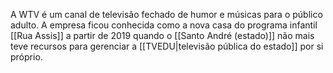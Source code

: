 A WTV é um canal de televisão fechado de humor e músicas para o público adulto. A empresa ficou conhecida como a nova casa do programa infantil [[Rua Assis]] a partir de 2019 quando o [[Santo André (estado)]] não mais teve recursos para gerenciar a [[TVEDU|televisão pública do estado]] por si próprio.